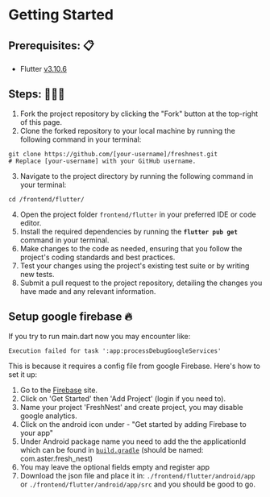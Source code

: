 # Getting Started

## Prerequisites: 📋
- Flutter [v3.10.6](https://docs.flutter.dev/release/archive)

## Steps: 🚶‍♂️🚀
1. Fork the project repository by clicking the "Fork" button at the top-right of this page.
2. Clone the forked repository to your local machine by running the following command in your terminal:
```shell
git clone https://github.com/[your-username]/freshnest.git
# Replace [your-username] with your GitHub username.
```

3. Navigate to the project directory by running the following command in your terminal:
```
cd /frontend/flutter/
```
4. Open the project folder `frontend/flutter` in your preferred IDE or code editor.
4. Install the required dependencies by running the **`flutter pub get`** command in your terminal.
5. Make changes to the code as needed, ensuring that you follow the project's coding standards and best practices.
6. Test your changes using the project's existing test suite or by writing new tests.
7. Submit a pull request to the project repository, detailing the changes you have made and any relevant information.


## Setup google firebase 🔥
If you try to run main.dart now you may encounter like:
```
Execution failed for task ':app:processDebugGoogleServices'
```

This is because it requires a config file from google Firebase. Here's how to set it up:
1. Go to the [Firebase](https://firebase.google.com/) site.
2. Click on 'Get Started' then 'Add Project' (login if you need to).
3. Name your project 'FreshNest' and create project, you may disable google analytics.
4. Click on the android icon under - "Get started by adding Firebase to your app"
5. Under Android package name you need to add the the applicationId which can be found in [`build.gradle`](./frontend/flutter/android/app/build.gradle) (should be named: com.aster.fresh_nest)
6. You may leave the optional fields empty and register app
7. Download the json file and place it in: `./frontend/flutter/android/app` or `./frontend/flutter/android/app/src` and you should be good to go.

